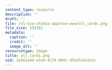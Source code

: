 ```yaml
---
content_type: resource
description: ''
draft: ''
file: /ol-ocw-studio-app/ocw-www/oll_cards.png
file_size: 253181
metadata:
  caption: ''
  credit: ''
  image_alt: ''
resourcetype: Image
title: oll_cards.png
uid: 2e263a44-e1a9-417d-9841-dfe33cbce12c
---
```

